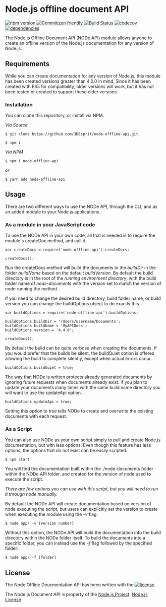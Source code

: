 # Node.js offline document API

[![npm version](https://badge.fury.io/js/node-offline-api.svg?style=flat-square)](https://badge.fury.io/js/node-offline-api)
[![Commitizen friendly](https://img.shields.io/badge/commitizen-friendly-brightgreen.svg?style=flat-square)](http://commitizen.github.io/cz-cli/)
[![Build Status](https://travis-ci.org/3DEsprit/node-offline-api.svg?branch=master)](https://travis-ci.org/3DEsprit/node-offline-api)
[![codecov](https://codecov.io/gh/3DEsprit/node-offline-api/branch/master/graph/badge.svg?style=flat-square)](https://codecov.io/gh/3DEsprit/node-offline-api)
[![dependencies](https://img.shields.io/david/expressjs/express.svg?style=flat-square)](https://codecov.io/gh/3DEsprit/node-offline-api)


The Node.js Offline Document API (NODe API) module allows anyone to create an offline version of the Node.js documentation for any version of Node.js.

## Requirements

While you can create documentation for any version of Node.js, this module has been created versions greater than 4.0.0 in mind. Since it has been created with ES5 for compatibility, older versions will work, but it has not been tested or created to support these older versions.


### Installation

You can clone this repository, or install via NPM.

*Via Source*

```
$ git clone https://github.com/3DEsprit/node-offline-api.git

$ npm i 
```

*Via NPM*

```
$ npm i node-offline-api
```

_or_

```
$ yarn add node-offline-api
```


## Usage

There are two different ways to use the NODe API, through the CLI, and as an added module to your Node.js applications.



### As a module in your JavaScript code

To use the NODe API in your own code, all that is needed is to require the module's createDoc method, and call it. 

```
var createDocs = require('node-offline-api').createDocs;

createDocs();
```

Run the createDocs method will build the documents to the _buildDir_ in the folder _buildName_ based on the default _buildVersion_. By default the build directory is in the root of the _running environment directory_, with the build folder name of _node-documents_ with the version set to match the version of node running the method. 

If you need to change the desired build directory, build folder name, or build version you can change the buildOptions object to do exactly this.

```
var buildOptions = require('node-offline-api').buildOptions;

buildOptions.buildDir = '/Users/username/Documents';
buildOptions.buildName = 'MyAPIDocs';
buildOptions.version = '4.4.0';

createDocs();
```

By default the build can be quite verbose when creating the documents. If you would prefer that the builds be silent, the buildQuiet option is offered allowing the build to complete silently, except when actual errors occur.

```
buildOptions.buildQuiet = true;
```

The way that NODe is written protects already generated documents by ignoring future requests when documents already exist. If you plan to update your documents many times with the same build name directory you will want to use the updateApi option. 

```
buildOptions.updateApi = true;
```

Setting this option to _true_ tells NODe to create and overwrite the existing documents with each request. 


### As a Script

You can also use NODe as your own script simply to pull and create Node.js documentation, but with less options. Even though this feature has less options, the options that do not exist can be easily scripted.

```
$ npm start
```


You will find the documentation built within the ./node-documents folder within the NODe API folder, and created for the version of node used to execute the script.

*There are few options you can use with this script, but you will need to run it through node manually.*


By default the NODe API will create documentation based on version of node executing the script, but users can explicitly set the version to create when executing the  module using the _-v_ flag:

```
$ node app/ -v [version number]
```


Without this option, the NODe API will build the documentation into the build directory within the NODe folder itself. To build the documents into a specific folder, you can instead use the _-f_ flag followed by the specified folder:

```
$ node app/ -f [folder]
```


## License

The Node Offline Doucmentation API has been written with the [![license](https://img.shields.io/github/license/mashape/apistatus.svg)](). 

The Node.js Document API is property of the [Node.js Project](https://github.com/nodejs/node). [Node.js License](https://github.com/nodejs/node/blob/master/LICENSE)